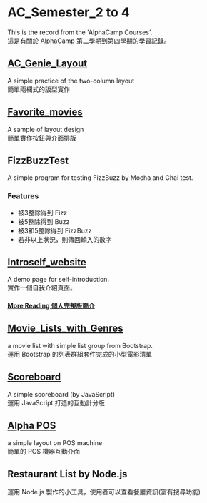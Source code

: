 # AC_Semester_2 to 4
This is the record from the 'AlphaCamp Courses'.  
這是有關於 AlphaCamp 第二學期到第四學期的學習記錄。

## [AC_Genie_Layout](https://andy922200.github.io/alphacamp/AC_Genie_layout/index.html) 
A simple practice of the two-column layout  
簡單兩欄式的版型實作

## [Favorite_movies](https://andy922200.github.io/alphacamp/favorite_movies/index.html)
A sample of layout design  
簡單實作按鈕與介面排版

## FizzBuzzTest
A simple program for testing FizzBuzz by Mocha and Chai test.
### Features
* 被3整除得到 Fizz
* 被5整除得到 Buzz
* 被3和5整除得到 FizzBuzz
* 若非以上狀況，則傳回輸入的數字

## [Introself_website](https://andy922200.github.io/alphacamp/Introself_website/index.html)
A demo page for self-introduction.  
實作一個自我介紹頁面。
#### [More Reading 個人完整版簡介](https://andy922200.github.io/CV-Resume/)

## [Movie_Lists_with_Genres](https://andy922200.github.io/alphacamp/Movie_Lists_with_Genres/)
a movie list with simple list group from Bootstrap.  
運用 Bootstrap 的列表群組套件完成的小型電影清單

## [Scoreboard](https://andy922200.github.io/alphacamp/scoreboard/scoreboard.html)
A simple scoreboard (by JavaScript)  
運用 JavaScript 打造的互動計分版

## [Alpha POS](https://andy922200.github.io/alphacamp/AlphaPOS/index.html)
a simple layout on POS machine  
簡單的 POS 機器互動介面

## Restaurant List by Node.js
運用 Node.js 製作的小工具，使用者可以查看餐廳資訊(富有搜尋功能)
